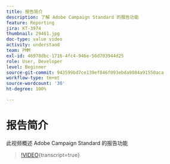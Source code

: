 ```yaml
---
title: 报告简介
description: 了解 Adobe Campaign Standard 的报告功能
feature: Reporting
jira: KT-3974
thumbnail: 29461.jpg
doc-type: value video
activity: understand
team: PMM
exl-id: 46978dbc-1716-4fc4-946e-56d703944d25
role: User, Developer
level: Beginner
source-git-commit: 943599bd7ce139ef846f093ebda9084a91550aca
workflow-type: tm+mt
source-wordcount: '30'
ht-degree: 100%

---
```


# 报告简介

此视频概述 Adobe Campaign Standard 的报告功能

>[!VIDEO](https://video.tv.adobe.com/v/29461?learn=on){transcript=true}
